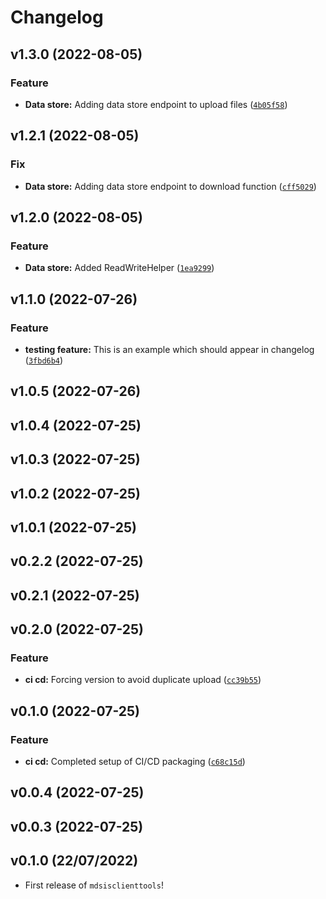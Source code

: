 # Changelog

<!--next-version-placeholder-->

## v1.3.0 (2022-08-05)
### Feature
* **Data store:** Adding data store endpoint to upload files ([`4b05f58`](https://github.com/gbrrestoration/mds-is-client-tools/commit/4b05f588e1192680aa3fdee8003f00e804243b16))

## v1.2.1 (2022-08-05)
### Fix
* **Data store:** Adding data store endpoint to download function ([`cff5029`](https://github.com/gbrrestoration/mds-is-client-tools/commit/cff5029eb626b2936829d3c63852991a94a26985))

## v1.2.0 (2022-08-05)
### Feature
* **Data store:** Added ReadWriteHelper ([`1ea9299`](https://github.com/gbrrestoration/mds-is-client-tools/commit/1ea929911d9a29fcb7c67b8fcdc01decbd0e60b9))

## v1.1.0 (2022-07-26)
### Feature
* **testing feature:** This is an example which should appear in changelog ([`3fbd6b4`](https://github.com/gbrrestoration/mds-is-client-tools/commit/3fbd6b4a0b920a3bb946d0e2369b3369f84a40ad))

## v1.0.5 (2022-07-26)


## v1.0.4 (2022-07-25)


## v1.0.3 (2022-07-25)


## v1.0.2 (2022-07-25)


## v1.0.1 (2022-07-25)


## v0.2.2 (2022-07-25)


## v0.2.1 (2022-07-25)


## v0.2.0 (2022-07-25)
### Feature
* **ci cd:** Forcing version to avoid duplicate upload ([`cc39b55`](https://github.com/gbrrestoration/mds-is-client-tools/commit/cc39b55d354accce0e826dbe52c9244f7a75eb5b))

## v0.1.0 (2022-07-25)
### Feature
* **ci cd:** Completed setup of CI/CD packaging ([`c68c15d`](https://github.com/gbrrestoration/mds-is-client-tools/commit/c68c15dd58622df9ffee330623daae4b4fa968a7))

## v0.0.4 (2022-07-25)


## v0.0.3 (2022-07-25)


## v0.1.0 (22/07/2022)

- First release of `mdsisclienttools`!